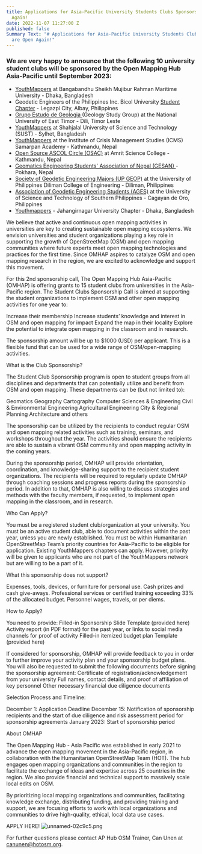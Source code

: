 ```yaml
---
title: Applications for Asia-Pacific University Students Clubs Sponsorship are Open
  Again!
date: 2022-11-07 11:27:00 Z
published: false
Summary Text: "# Applications for Asia-Pacific University Students Clubs Sponsorship
  are Open Again!"
---
```


### We are very happy to announce that the following 10 university student clubs will be sponsored by the Open Mapping Hub Asia-Pacific until September 2023: 

* [YouthMappers](https://www.facebook.com/YouthMapperatBSMRMU) at Bangabandhu Sheikh Mujibur Rahman Maritime University - Dhaka, Bangladesh
* Geodetic Engineers of the Philippines Inc. Bicol University [Student Chapter](https://www.facebook.com/gepbusc2022) - Legazpi City, Albay, Philippines
* [Grupo Estudo de Geologia ](https://www.facebook.com/grupoestudogeologia)(Geology Study Group) at the National University of East Timor - Dili, Timor Leste
* [YouthMappers](https://www.facebook.com/YouthMapperatSUST) at Shahjalal University of Science and Technology (SUST) - Sylhet, Bangladesh
* [YouthMappers](https://www.facebook.com/ICMSYOUTHMAPPERS) at the Institute of Crisis Management Studies (ICMS) Samarpan Academy - Kathmandu, Nepal
* [Open Source ASCOL Circle (OSAC)](https://twitter.com/osac_ascol) at Amrit Science College - Kathmandu, Nepal
* [Geomatics Engineering Students' Association of Nepal (GESAN) ](https://www.facebook.com/gesan2014)- Pokhara, Nepal
* [Society of Geodetic Engineering Majors (UP GEOP)](https://www.facebook.com/theupgeop) at the University of Philippines Diliman College of Engineering  - Diliman, Philippines
* [Association of Geodetic Engineering Students (AGES)](https://www.facebook.com/ustp.ages) at the University of Science and Technology of Southern Philippines - Cagayan de Oro, Philippines
* [Youthmappers](https://www.facebook.com/youthmappers.IRSJU/about) - Jahangirnagar University Chapter - Dhaka, Bangladesh

We believe that active and continuous open mapping activities in universities are key to creating sustainable open mapping ecosystems. We envision universities and student organizations playing a key role in supporting the growth of OpenStreetMap (OSM) and open mapping communities where future experts meet open mapping technologies and practices for the first time. Since OMHAP aspires to catalyze OSM and open mapping research in the region, we are excited to acknowledge and support this movement.

For this 2nd sponsorship call, The Open Mapping Hub Asia-Pacific (OMHAP) is offering grants to 15 student clubs from universities in the Asia-Pacific region. The Student Clubs Sponsorship Call is aimed at supporting the student organizations to implement OSM and other open mapping activities for one year to:

Increase their membership
Increase students’ knowledge and interest in OSM and open mapping for impact
Expand the map in their locality
Explore the potential to integrate open mapping in the classroom and in research.

The sponsorship amount will be up to $1000 (USD) per applicant. This is a flexible fund that can be used for a wide range of OSM/open-mapping activities.

What is the Club Sponsorship?

The Student Club Sponsorship program is open to student groups from all disciplines and departments that can potentially utilize and benefit from OSM and open mapping. These departments can be (but not limited to):

Geomatics
Geography
Cartography
Computer Sciences & Engineering
Civil & Environmental Engineering
Agricultural Engineering
City & Regional Planning
Architecture
and others

The sponsorship can be utilized by the recipients to conduct regular OSM and open mapping related activities such as training, seminars, and workshops throughout the year. The activities should ensure the recipients are able to sustain a vibrant OSM community and open mapping activity in the coming years.

During the sponsorship period, OMHAP will provide orientation, coordination, and knowledge-sharing support to the recipient student organizations. The recipients will be required to regularly update OMHAP through coaching sessions and progress reports during the sponsorship period. In addition to that, OMHAP is also willing to discuss strategies and methods with the faculty members, if requested, to implement open mapping in the classroom, and in research.

Who Can Apply?

You must be a registered student club/organization at your university.
You must be an active student club, able to document activities within the past year, unless you are newly established.
You must be within Humanitarian OpenStreetMap Team’s priority countries for Asia-Pacific to be eligible for application.
Existing YouthMappers chapters can apply. However, priority will be given to applicants who are not part of the YouthMappers network but are willing to be a part of it.

What this sponsorship does not support?

Expenses, tools, devices, or furniture for personal use.
Cash prizes and cash give-aways. 
Professional services or certified training exceeding 33% of the allocated budget.
Personnel wages, travels, or per diems.

How to Apply?

You need to provide:
Filled-in Sponsorship Slide Template (provided here)
Activity report (in PDF format) for the past year, or links to social media channels for proof of activity
Filled-in itemized budget plan Template (provided here)

If considered for sponsorship, OMHAP will provide feedback to you in order to further improve your activity plan and your sponsorship budget plans. You will also be requested to submit the following documents before signing the sponsorship agreement:
Certificate of registration/acknowledgement from your university
Full names, contact details, and proof of affiliation of key personnel
Other necessary financial due diligence documents

Selection Process and Timeline:

December 1: Application Deadline
December 15: Notification of sponsorship recipients and the start of due diligence and risk assessment period for sponsorship agreements
January 2023: Start of sponsorship period 

About OMHAP

The Open Mapping Hub - Asia Pacific was established in early 2021 to advance the open mapping movement in the Asia-Pacific region, in collaboration with the Humanitarian OpenStreetMap Team (HOT). The hub engages open mapping organizations and communities in the region to facilitate the exchange of ideas and expertise across 25 countries in the region. We also provide financial and technical support to massively scale local edits on OSM.

By prioritizing local mapping organizations and communities, facilitating knowledge exchange, distributing funding, and providing training and support, we are focusing efforts to work with local organizations and communities to drive high-quality, ethical, local data use cases.

APPLY HERE!
![unnamed-02c9c5.png](/uploads/unnamed-02c9c5.png)


For further questions please contact AP Hub OSM Trainer, Can Unen at canunen@hotosm.org. 


